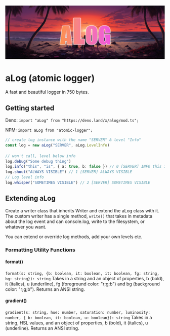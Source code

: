 ![a library with atoms](/.github/header.jpg)

# aLog (atomic logger)

A fast and beautiful logger in 750 bytes.

## Getting started
Deno: `import "aLog" from "https://deno.land/x/alog/mod.ts";`

NPM: `import aLog from "atomic-logger";`
```ts
// create log instance with the name "SERVER" & level "Info"
const log = new aLog("SERVER", aLog.LevelInfo)

// won't call, level below info
log.debug("Some debug thing")
log.info("this", "is", { a: true, b: false }) // 0 [SERVER] INFO this is { a: true, b: false }
log.shout("ALWAYS VISIBLE") // 1 [SERVER] ALWAYS VISIBLE
// Log level info
log.whisper("SOMETIMES VISIBLE") // 2 [SERVER] SOMETIMES VISIBLE
```
## Extending aLog

Create a writer class that inherits Writer and extend the aLog class with it. The custom writer has a single method, `write()` that takes in metadata about the log event and can console.log, write to the filesystem, or whatever you want.

You can extend or override log methods, add your own levels etc.

### Formatting Utility Functions

#### format()
`format(s: string, {b: boolean, it: boolean, it: boolean, fg: string, bg: string}): string`
Takes in a string and an object of properties, b (bold), it (italics), u (underline), fg (foreground color: "r;g;b") and bg (background color: "r;g;b"). Returns an ANSI string.

#### gradient()
`gradient(s: string, hue: number, saturation: number, luminosity: number, { b: boolean, it: boolean, u: boolean}): string`
Takes in a string, HSL values,  and an object of properties, b (bold), it (italics), u (underline). Returns an ANSI string.